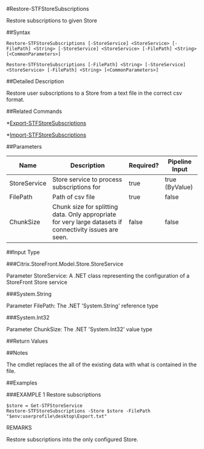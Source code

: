 #Restore-STFStoreSubscriptions
Restore subscriptions to given Store
##Syntax
```Restore-STFStoreSubscriptions [-StoreService] <StoreService> [-FilePath] <String> [-StoreService] <StoreService> [-FilePath] <String> [<CommonParameters>]
Restore-STFStoreSubscriptions [-FilePath] <String> [-StoreService] <StoreService> [-FilePath] <String> [<CommonParameters>]
```
##Detailed Description
Restore user subscriptions to a Store from a text file in the correct csv format.
##Related Commands
*[Export-STFStoreSubscriptions](Export-STFStoreSubscriptions)
*[Import-STFStoreSubscriptions](Import-STFStoreSubscriptions)
##Parameters
|Name|Description|Required?|Pipeline Input||--|--|--|--||StoreService|Store service to process subscriptions for|true|true (ByValue)||FilePath|Path of csv file|true|false||ChunkSize|Chunk size for splitting data. Only appropriate for very large datasets if connectivity issues are seen.|false|false|##Input Type
###Citrix.StoreFront.Model.Store.StoreService
Parameter StoreService: A .NET class representing the configuration of a StoreFront Store service
###System.String
Parameter FilePath: The .NET 'System.String' reference type
###System.Int32
Parameter ChunkSize: The .NET 'System.Int32' value type
##Return Values
##Notes
The cmdlet replaces the all of the existing data with what is contained in the file.
##Examples
###EXAMPLE 1 Restore subscriptions
```$store = Get-STFStoreService
Restore-STFStoreSubscriptions -Store $store -FilePath "$env:userprofile\desktop\Export.txt"
```
REMARKS
Restore subscriptions into the only configured Store.
